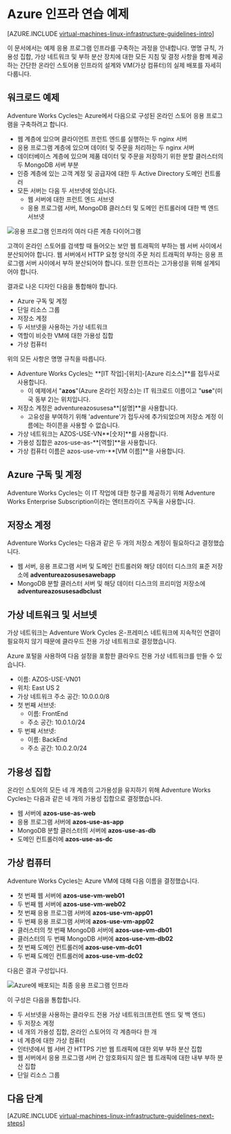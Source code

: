 <properties
	pageTitle="인프라 연습 예제 | Microsoft Azure"
	description="Azure에서 인프라 예제를 배포하기 위한 핵심 디자인 및 구현 지침에 대해 알아봅니다."
	documentationCenter=""
	services="virtual-machines-linux"
	authors="iainfoulds"
	manager="timlt"
	editor=""
	tags="azure-resource-manager"/>

<tags
	ms.service="virtual-machines-linux"
	ms.workload="infrastructure-services"
	ms.tgt_pltfrm="vm-linux"
	ms.devlang="na"
	ms.topic="article"
	ms.date="09/08/2016"
	ms.author="iainfou"/>

# Azure 인프라 연습 예제

[AZURE.INCLUDE [virtual-machines-linux-infrastructure-guidelines-intro](../../includes/virtual-machines-linux-infrastructure-guidelines-intro.md)]

이 문서에서는 예제 응용 프로그램 인프라를 구축하는 과정을 안내합니다. 명명 규칙, 가용성 집합, 가상 네트워크 및 부하 분산 장치에 대한 모든 지침 및 결정 사항을 함께 제공하는 간단한 온라인 스토어용 인프라의 설계와 VM(가상 컴퓨터)의 실제 배포를 자세히 다룹니다.


## 워크로드 예제

Adventure Works Cycles는 Azure에서 다음으로 구성된 온라인 스토어 응용 프로그램을 구축하려고 합니다.

- 웹 계층에 있으며 클라이언트 프런트 엔드를 실행하는 두 nginx 서버
- 응용 프로그램 계층에 있으며 데이터 및 주문을 처리하는 두 nginx 서버
- 데이터베이스 계층에 있으며 제품 데이터 및 주문을 저장하기 위한 분할 클러스터의 두 MongoDB 서버 부분
- 인증 계층에 있는 고객 계정 및 공급자에 대한 두 Active Directory 도메인 컨트롤러
- 모든 서버는 다음 두 서브넷에 있습니다.
	- 웹 서버에 대한 프런트 엔드 서브넷
	- 응용 프로그램 서버, MongoDB 클러스터 및 도메인 컨트롤러에 대한 백 엔드 서브넷

![응용 프로그램 인프라의 여러 다른 계층 다이어그램](./media/virtual-machines-common-infrastructure-service-guidelines/example-tiers.png)

고객이 온라인 스토어를 검색할 때 들어오는 보안 웹 트래픽의 부하는 웹 서버 사이에서 분산되어야 합니다. 웹 서버에서 HTTP 요청 양식의 주문 처리 트래픽의 부하는 응용 프로그램 서버 사이에서 부하 분산되어야 합니다. 또한 인프라는 고가용성을 위해 설계되어야 합니다.

결과로 나온 디자인 다음을 통합해야 합니다.

- Azure 구독 및 계정
- 단일 리소스 그룹
- 저장소 계정
- 두 서브넷을 사용하는 가상 네트워크
- 역할이 비슷한 VM에 대한 가용성 집합
- 가상 컴퓨터

위의 모든 사항은 명명 규칙을 따릅니다.

- Adventure Works Cycles는 **[IT 작업]-[위치]-[Azure 리소스]**를 접두사로 사용합니다.
	- 이 예제에서 "**azos**"(Azure 온라인 저장소)는 IT 워크로드 이름이고 "**use**"(미국 동부 2)는 위치입니다.
- 저장소 계정은 adventureazosusesa**[설명]**을 사용합니다.
	- 고유성을 부여하기 위해 'adventure'가 접두사에 추가되었으며 저장소 계정 이름에는 하이픈을 사용할 수 없습니다.
- 가상 네트워크는 AZOS-USE-VN**[숫자]**를 사용합니다.
- 가용성 집합은 azos-use-as-**[역할]**을 사용합니다.
- 가상 컴퓨터 이름은 azos-use-vm-**[VM 이름]**을 사용합니다.


## Azure 구독 및 계정

Adventure Works Cycles는 이 IT 작업에 대한 청구를 제공하기 위해 Adventure Works Enterprise Subscription이라는 엔터프라이즈 구독을 사용합니다.


## 저장소 계정

Adventure Works Cycles는 다음과 같은 두 개의 저장소 계정이 필요하다고 결정했습니다.

- 웹 서버, 응용 프로그램 서버 및 도메인 컨트롤러와 해당 데이터 디스크의 표준 저장소에 **adventureazosusesawebapp**
- MongoDB 분할 클러스터 서버 및 해당 데이터 디스크의 프리미엄 저장소에 **adventureazosusesadbclust**


## 가상 네트워크 및 서브넷

가상 네트워크는 Adventure Work Cycles 온-프레미스 네트워크에 지속적인 연결이 필요하지 않기 때문에 클라우드 전용 가상 네트워크로 결정했습니다.

Azure 포털을 사용하여 다음 설정을 포함한 클라우드 전용 가상 네트워크를 만들 수 있습니다.

- 이름: AZOS-USE-VN01
- 위치: East US 2
- 가상 네트워크 주소 공간: 10.0.0.0/8
- 첫 번째 서브넷:
	- 이름: FrontEnd
	- 주소 공간: 10.0.1.0/24
- 두 번째 서브넷:
	- 이름: BackEnd
	- 주소 공간: 10.0.2.0/24


## 가용성 집합

온라인 스토어의 모든 네 개 계층의 고가용성을 유지하기 위해 Adventure Works Cycles는 다음과 같은 네 개의 가용성 집합으로 결정했습니다.

- 웹 서버에 **azos-use-as-web**
- 응용 프로그램 서버에 **azos-use-as-app**
- MongoDB 분할 클러스터의 서버에 **azos-use-as-db**
- 도메인 컨트롤러에 **azos-use-as-dc**


## 가상 컴퓨터

Adventure Works Cycles는 Azure VM에 대해 다음 이름을 결정했습니다.

- 첫 번째 웹 서버에 **azos-use-vm-web01**
- 두 번째 웹 서버에 **azos-use-vm-web02**
- 첫 번째 응용 프로그램 서버에 **azos-use-vm-app01**
- 두 번째 응용 프로그램 서버에 **azos-use-vm-app02**
- 클러스터의 첫 번째 MongoDB 서버에 **azos-use-vm-db01**
- 클러스터의 두 번째 MongoDB 서버에 **azos-use-vm-db02**
- 첫 번째 도메인 컨트롤러에 **azos-use-vm-dc01**
- 두 번째 도메인 컨트롤러에 **azos-use-vm-dc02**

다음은 결과 구성입니다.

![Azure에 배포되는 최종 응용 프로그램 인프라](./media/virtual-machines-common-infrastructure-service-guidelines/example-config.png)

이 구성은 다음을 통합합니다.

- 두 서브넷을 사용하는 클라우드 전용 가상 네트워크(프런트 엔드 및 백 엔드)
- 두 저장소 계정
- 네 개의 가용성 집합, 온라인 스토어의 각 계층마다 한 개
- 네 계층에 대한 가상 컴퓨터
- 인터넷에서 웹 서버 간 HTTPS 기반 웹 트래픽에 대한 외부 부하 분산 집합
- 웹 서버에서 응용 프로그램 서버 간 암호화되지 않은 웹 트래픽에 대한 내부 부하 분산 집합
- 단일 리소스 그룹


## 다음 단계

[AZURE.INCLUDE [virtual-machines-linux-infrastructure-guidelines-next-steps](../../includes/virtual-machines-linux-infrastructure-guidelines-next-steps.md)]

<!---HONumber=AcomDC_0914_2016-->